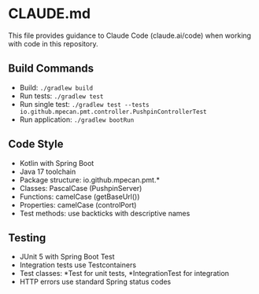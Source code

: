 # CLAUDE.md

This file provides guidance to Claude Code (claude.ai/code) when working with code in this repository.

## Build Commands
- Build: `./gradlew build`
- Run tests: `./gradlew test`
- Run single test: `./gradlew test --tests io.github.mpecan.pmt.controller.PushpinControllerTest`
- Run application: `./gradlew bootRun`

## Code Style
- Kotlin with Spring Boot
- Java 17 toolchain
- Package structure: io.github.mpecan.pmt.*
- Classes: PascalCase (PushpinServer)
- Functions: camelCase (getBaseUrl())
- Properties: camelCase (controlPort)
- Test methods: use backticks with descriptive names

## Testing
- JUnit 5 with Spring Boot Test
- Integration tests use Testcontainers
- Test classes: *Test for unit tests, *IntegrationTest for integration
- HTTP errors use standard Spring status codes